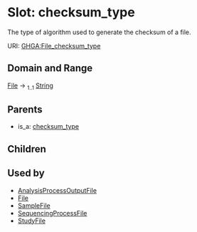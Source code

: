 
# Slot: checksum_type


The type of algorithm used to generate the checksum of a file.

URI: [GHGA:File_checksum_type](https://w3id.org/GHGA/File_checksum_type)


## Domain and Range

[File](File.md) &#8594;  <sub>1..1</sub> [String](types/String.md)

## Parents

 *  is_a: [checksum_type](checksum_type.md)

## Children


## Used by

 * [AnalysisProcessOutputFile](AnalysisProcessOutputFile.md)
 * [File](File.md)
 * [SampleFile](SampleFile.md)
 * [SequencingProcessFile](SequencingProcessFile.md)
 * [StudyFile](StudyFile.md)
